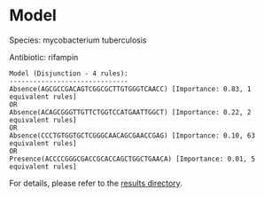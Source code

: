 
# Model

Species: mycobacterium tuberculosis

Antibiotic: rifampin

```
Model (Disjunction - 4 rules):
------------------------------
Absence(AGCGCCGACAGTCGGCGCTTGTGGGTCAACC) [Importance: 0.83, 1 equivalent rules]
OR
Absence(ACAGCGGGTTGTTCTGGTCCATGAATTGGCT) [Importance: 0.22, 2 equivalent rules]
OR
Absence(CCCTGTGGTGCTCGGGCAACAGCGAACCGAG) [Importance: 0.10, 63 equivalent rules]
OR
Presence(ACCCCGGGCGACCGCACCAGCTGGCTGAACA) [Importance: 0.01, 5 equivalent rules]

```

For details, please refer to the [results directory](../../../../../results/scm_b/mycobacterium+tuberculosis/rifampin/repeat_6/).

